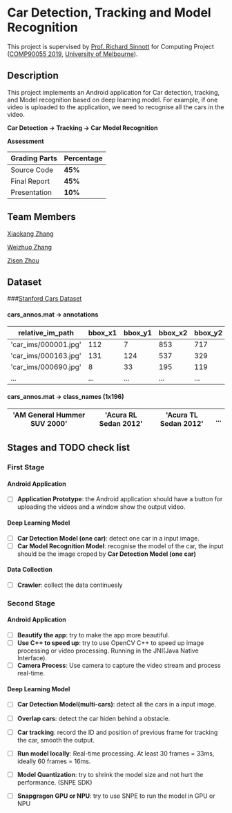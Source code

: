 # Car Detection, Tracking and Model Recognition

This project is supervised by [Prof. Richard Sinnott](https://cis.unimelb.edu.au/people/rsinnott) for Computing Project ([COMP90055 2019](https://handbook.unimelb.edu.au/2019/subjects/comp90055), [University of Melbourne](https://www.unimelb.edu.au/)).

## Description

This project implements an Android application for Car detection, tracking, and Model recognition based on deep learning model. For example, if one video is uploaded to the application, we need to recognise all the cars in the video.

**Car Detection -> Tracking -> Car Model Recognition**

**Assessment**

| Grading Parts | Percentage |
|  ----  | ----  |
| Source Code  | **45%** |
| Final Report | **45%** |
| Presentation | **10%** |.

## Team Members
[Xiaokang Zhang](https://github.com/zhkyle0903)

[Weizhuo Zhang](https://github.com/Weizhuo-Zhang)

[Zisen Zhou](https://github.com/toponeson)

## Dataset
###[Stanford Cars Dataset](https://www.kaggle.com/jessicali9530/stanford-cars-dataset)
#### cars_annos.mat -> annotations
| relative_im_path     | bbox_x1 | bbox_y1 | bbox_x2 | bbox_y2 | class | test  |
| -------------------- | ------- | ------- | ------- | ------- | ----- | ----- |
| 'car_ims/000001.jpg' |  112    |  7	     |  853    |	717    |	1    | false |
| 'car_ims/000163.jpg' |  131	   |  124	   |  537	   |  329	   |  3    | false |
| 'car_ims/000690.jpg' |  8	     |  33	   |  195	   |  119	   |  9    | false |
| ...                  |  ...	   |  ...	   |  ...	   |  ...	   |  ...  | ...   |

#### cars_annos.mat -> class_names (1x196)
| 'AM General Hummer SUV 2000' | 'Acura RL Sedan 2012' | 'Acura TL Sedan 2012' | ... |
| ---------------------------- | --------------------- | --------------------- | --- |

## Stages and TODO check list
### First Stage
#### Android Application 
- [ ] **Application Prototype**: the Android application should have a button for uploading the videos and a window show the output video.

#### Deep Learning Model
- [ ] **Car Detection Model (one car)**: detect one car in a input image.
- [ ] **Car Model Recognition Model**: recognise the model of the car, the input should be the image croped by **Car Detection Model (one car)**

#### Data Collection
- [ ] **Crawler**: collect the data continuesly

### Second Stage
#### Android Application
- [ ] **Beautify the app**: try to make the app more beautiful.
- [ ] **Use C++ to speed up**: try to use OpenCV C++ to speed up image processing or video processing. Running in the JNI(Java Native Interface).
- [ ] **Camera Process**: Use camera to capture the video stream and process real-time.

#### Deep Learning Model
- [ ] **Car Detection Model(multi-cars)**: detect all the cars in a input image.
- [ ] **Overlap cars**: detect the car hiden behind a obstacle.
- [ ] **Car tracking**: record the ID and position of previous frame for tracking the car, smooth the output.
- [ ] **Run model locally**: Real-time processing. At least 30 frames = 33ms, ideally 60 frames = 16ms.
- [ ] **Model Quantization**: try to shrink the model size and not hurt the performance. (SNPE SDK)
- [ ] **Snapgragon GPU or NPU**: try to use SNPE to run the model in GPU or NPU


